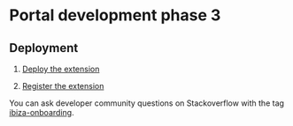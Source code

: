 # Portal development phase 3

## Deployment

1. [Deploy the extension](portalfx-extensions-onboarding3-deployment.md)

1. [Register the extension](portalfx-extensions-onboarding3-registration.md)

You can ask developer community questions on Stackoverflow with the tag [ibiza-onboarding](https://stackoverflow.microsoft.com/questions/tagged/ibiza-onboarding).
